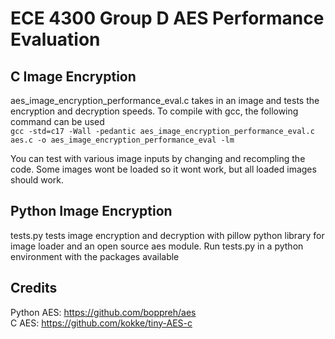 # ECE 4300 Group D AES Performance Evaluation

## C Image Encryption
aes_image_encryption_performance_eval.c takes in an image and tests the encryption and decryption speeds. To compile with gcc, the following command can be used <br>
`gcc -std=c17 -Wall -pedantic aes_image_encryption_performance_eval.c aes.c -o aes_image_encryption_performance_eval -lm`

You can test with various image inputs by changing and recompling the code. Some images wont be loaded so it wont work, but all loaded images should work. <br>

## Python Image Encryption
tests.py tests image encryption and decryption with pillow python library for image loader and an open source aes module. Run tests.py in a python environment with the packages available 


## Credits
Python AES: https://github.com/boppreh/aes <br>
C AES: https://github.com/kokke/tiny-AES-c
